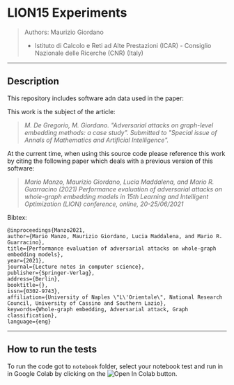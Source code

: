 # LION15 Experiments

> Authors: Maurizio Giordano
> - Istituto di Calcolo e Reti ad Alte Prestazioni (ICAR) - Consiglio Nazionale delle Ricerche (CNR) (Italy)

----------------------
Description
----------------------

This repository includes software adn data used in the paper:

This work is the subject of the article:

> *M. De Gregorio, M. Giordano.
 "Adversarial attacks on graph-level embedding methods: a case study".
 Submitted to "Special issue of Annals of Mathematics and Artificial Intelligence".*
 
At the current time, when using this source code please reference this work by citing the following
paper which deals with a previous version of this software:

> *Mario Manzo, Maurizio Giordano, Lucia Maddalena, and Mario R. Guarracino (2021)
Performance evaluation of adversarial attacks on whole-graph embedding models in 15th Learning and Intelligent Optimization (LION) conference, online, 20-25/06/2021*
 
Bibtex:

```
@inproceedings{Manzo2021,
author={Mario Manzo, Maurizio Giordano, Lucia Maddalena, and Mario R. Guarracino},
title={Performance evaluation of adversarial attacks on whole-graph embedding models},
year={2021},
journal={Lecture notes in computer science},
publisher={Springer-Verlag},
address={Berlin},
booktitle={},
issn={0302-9743},
affiliation={University of Naples \"L\'Orientale\", National Research Council, University of Cassino and Southern Lazio},
keywords={Whole-graph embedding, Adversarial attack, Graph classification},
language={eng}
```
----------------------
How to run the tests 
----------------------

To run the code got to `notebook` folder, select your 
notebook test and run in in Google Colab by clicking on the 
<img src="https://colab.research.google.com/assets/colab-badge.svg" alt="Open In Colab"/> button.

